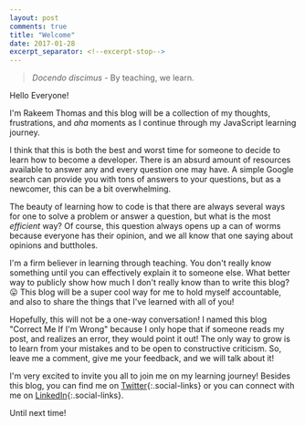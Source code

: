 ```yaml
---
layout: post
comments: true
title: "Welcome"
date: 2017-01-28
excerpt_separator: <!--excerpt-stop-->
---
```




> *Docendo discimus* - By teaching, we learn.

Hello Everyone!

I'm Rakeem Thomas and this blog will be a collection of my thoughts, frustrations, and _aha_ moments as I continue through my JavaScript learning journey.<!--excerpt-stop-->

I think that this is both the best and worst time for someone to decide to learn how to become a developer. There is an absurd amount of resources available to answer any and every question one may have. A simple Google search can provide you with tons of answers to your questions, but as a newcomer, this can be a bit overwhelming. 

The beauty of learning how to code is that there are always several ways for one to solve a problem or answer a question, but what is the most _efficient_ way? Of course, this question always opens up a can of worms because everyone has their opinion, and we all know that one saying about opinions and buttholes. 

I'm a firm believer in learning through teaching. You don't really know something until you can effectively explain it to someone else. What better way to publicly show how much I don't really know than to write this blog? :stuck_out_tongue: This blog will be a super cool way for me to hold myself accountable, and also to share the things that I've learned with all of you! 

Hopefully, this will not be a one-way conversation! I named this blog "Correct Me If I'm Wrong" because I only hope that if someone reads my post, and realizes an error, they would point it out! The only way to grow is to learn from your mistakes and to be open to constructive criticism. So, leave me a comment, give me your feedback, and we will talk about it!

I'm very excited to invite you all to join me on my learning journey! Besides this blog, you can find me on [Twitter](https://twitter.com/rthom4s){:.social-links} or you can connect with me on [LinkedIn](https://www.linkedin.com/in/rakeem-thomas-b3295999?trk=hp-identity-name){:.social-links}. 

Until next time!








